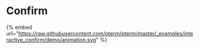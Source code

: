 # Confirm

{% embed url="https://raw.githubusercontent.com/pterm/pterm/master/_examples/interactive_confirm/demo/animation.svg" %}
